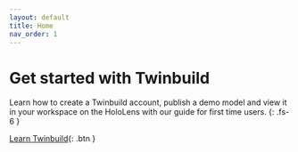 ```yaml
---
layout: default
title: Home
nav_order: 1
---
```

# Get started with Twinbuild
Learn how to create a Twinbuild account, publish a demo model and view it in your workspace on the HoloLens with our guide for first time users. 
{: .fs-6 }

[Learn Twinbuild](http://docs.twinbuild.com){: .btn }
